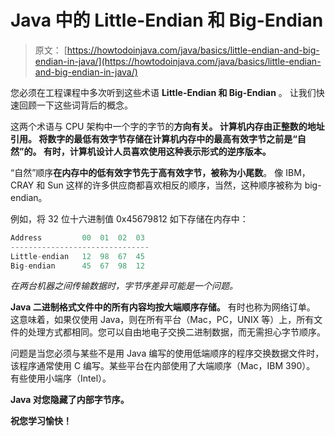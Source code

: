 # Java 中的 Little-Endian 和 Big-Endian

> 原文： [https://howtodoinjava.com/java/basics/little-endian-and-big-endian-in-java/](https://howtodoinjava.com/java/basics/little-endian-and-big-endian-in-java/)

您必须在工程课程中多次听到这些术语 **Little-Endian 和 Big-Endian** 。 让我们快速回顾一下这些词背后的概念。

这两个术语与 CPU 架构中一个字的字节的**方向有关。 计算机内存由正整数的地址引用。 将数字的最低有效字节存储在计算机内存中的最高有效字节之前是“自然”的。 有时，计算机设计人员喜欢使用这种表示形式的逆序版本。**

“自然”顺序**在内存中的低有效字节先于高有效字节，被称为小尾数**。 像 IBM，CRAY 和 Sun 这样的许多供应商都喜欢相反的顺序，当然，这种顺序被称为 big-endian。

例如，将 32 位十六进制值 0x45679812 如下存储在内存中：

```java
Address         00  01  02  03
-------------------------------
Little-endian   12  98  67  45
Big-endian      45  67  98  12
```

*在两台机器之间传输数据时，字节序差异可能是一个问题。*

**Java 二进制格式文件中的所有内容均按大端顺序存储。** 有时也称为网络订单。 这意味着，如果仅使用 Java，则在所有平台（Mac，PC，UNIX 等）上，所有文件的处理方式都相同。您可以自由地电子交换二进制数据，而无需担心字节顺序。

问题是当您必须与某些不是用 Java 编写的使用低端顺序的程序交换数据文件时，该程序通常使用 C 编写。某些平台在内部使用了大端顺序（Mac，IBM 390）。 有些使用小端序（Intel）。

**Java 对您隐藏了内部字节序。**

**祝您学习愉快！**